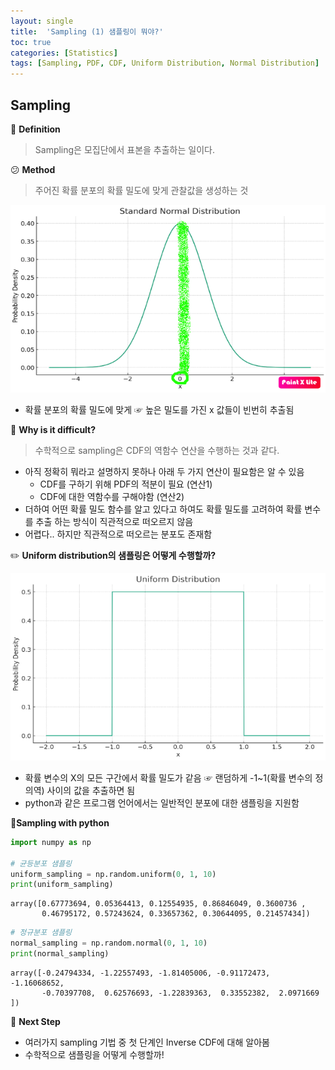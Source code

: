 ```yaml
---
layout: single
title:  'Sampling (1) 샘플링이 뭐야?'
toc: true
categories: [Statistics]
tags: [Sampling, PDF, CDF, Uniform Distribution, Normal Distribution]
---
```


## Sampling

👀 **Definition**

> Sampling은 모집단에서 표본을 추출하는 일이다.



😕 **Method**

> 주어진 확률 분포의 확률 밀도에 맞게 관찰값을 생성하는 것

<p align="center"><img src="https://github.com/sigirace/page-images/blob/main/statistics/sampling/introduce/snd.png?raw=true" width="600" height="300"></p>

- 확률 분포의 확률 밀도에 맞게 ☞ 높은 밀도를 가진 x 값들이 빈번히 추출됨



🥵 **Why is it difficult?**

> 수학적으로 sampling은 CDF의 역함수 연산을 수행하는 것과 같다.

- 아직 정확히 뭐라고 설명하지 못하나 아래 두 가지 연산이 필요함은 알 수 있음
  - CDF를 구하기 위해 PDF의 적분이 필요 (연산1)
  - CDF에 대한 역함수를 구해야함 (연산2)
- 더하여 어떤 확률 밀도 함수를 알고 있다고 하여도 확률 밀도를 고려하여 확률 변수를 추출 하는 방식이 직관적으로 떠오르지 않음
- 어렵다.. 하지만 직관적으로 떠오르는 분포도 존재함



✏️ **Uniform distribution의 샘플링은 어떻게 수행할까?**

<p align="center"><img src="https://github.com/sigirace/page-images/blob/main/statistics/sampling/introduce/uniform.png?raw=true" width="600" height="300"></p>

- 확률 변수의 X의 모든 구간에서 확률 밀도가 같음 ☞ 랜덤하게 -1~1(확률 변수의 정의역) 사이의 값을 추출하면 됨
- python과 같은 프로그램 언어에서는 일반적인 분포에 대한 샘플링을 지원함



📍**Sampling with python**

````python
import numpy as np

# 균등분포 샘플링
uniform_sampling = np.random.uniform(0, 1, 10)
print(uniform_sampling)
````

````
array([0.67773694, 0.05364413, 0.12554935, 0.86846049, 0.3600736 ,
       0.46795172, 0.57243624, 0.33657362, 0.30644095, 0.21457434])
````

````python
# 정규분포 샘플링
normal_sampling = np.random.normal(0, 1, 10)
print(normal_sampling)
````

````
array([-0.24794334, -1.22557493, -1.81405006, -0.91172473, -1.16068652,
       -0.70397708,  0.62576693, -1.22839363,  0.33552382,  2.0971669 ])
````



🏃 **Next Step**

- 여러가지 sampling 기법 중 첫 단계인 Inverse CDF에 대해 알아봄
- 수학적으로 샘플링을 어떻게 수행할까!
